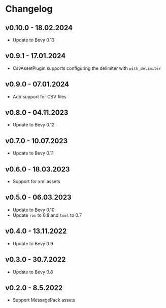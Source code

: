 # Changelog

## v0.10.0 - 18.02.2024
- Update to Bevy 0.13

## v0.9.1 - 17.01.2024
- CsvAssetPlugin supports configuring the delimiter with `with_delimiter`

## v0.9.0 - 07.01.2024
- Add support for CSV files

## v0.8.0 - 04.11.2023
- Update to Bevy 0.12

## v0.7.0 - 10.07.2023
- Update to Bevy 0.11

## v0.6.0 - 18.03.2023
- Support for xml assets

## v0.5.0 - 06.03.2023
- Update to Bevy 0.10
- Update `ron` to 0.8 and `toml` to 0.7

## v0.4.0 - 13.11.2022
- Update to Bevy 0.9

## v0.3.0 - 30.7.2022
- Update to Bevy 0.8

## v0.2.0 - 8.5.2022
- Support MessagePack assets
